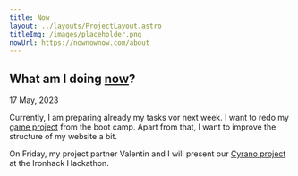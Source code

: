 ```yaml
---
title: Now
layout: ../layouts/ProjectLayout.astro
titleImg: /images/placeholder.png
nowUrl: https://nownownow.com/about
---
```


## What am I doing [now](https://nownownow.com/about)?

17 May, 2023

Currently, I am preparing already my tasks vor next week. I want to redo my [game project](https://petersekan.de/ih-the-game/) from the boot camp. Apart from that, I want to improve the structure of my website a bit.

On Friday, my project partner Valentin and I will present our [Cyrano project](https://cyrano.netlify.app/) at the Ironhack Hackathon.
